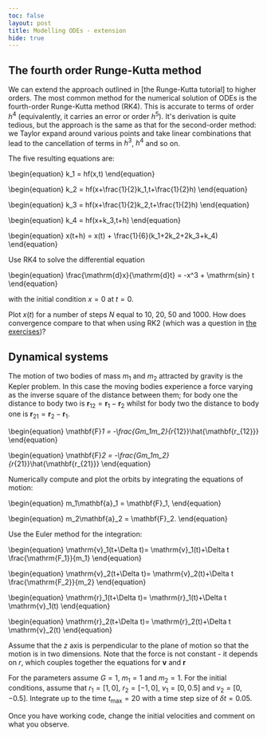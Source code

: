 ```yaml
---
toc: false
layout: post
title: Modelling ODEs - extension
hide: true
---
```


## The fourth order Runge-Kutta method

We can extend the approach outlined in [the Runge-Kutta tutorial] to higher orders. The most common method for the numerical solution of ODEs is the fourth-order Runge-Kutta method (RK4).
This is accurate to terms of order $h^4$ (equivalently, it carries an error or order $h^5$). It's derivation is quite tedious, but the approach is the same as that for the second-order method:
 we Taylor expand around various points and take linear combinations that lead to the cancellation of terms in $h^3$, $h^4$ and so on.
 
 The five resulting equations are:
 
\begin{equation}
k_1 = hf(x,t)
\end{equation}
 
\begin{equation}
k_2 = hf(x+\frac{1}{2}k_1,t+\frac{1}{2}h)
\end{equation}
 
\begin{equation}
k_3 = hf(x+\frac{1}{2}k_2,t+\frac{1}{2}h)
\end{equation}
 
\begin{equation}
k_4 = hf(x+k_3,t+h)
\end{equation}
 
\begin{equation}
x(t+h) = x(t) + \frac{1}{6}(k_1+2k_2+2k_3+k_4)
\end{equation}

Use RK4 to solve the differential equation

\begin{equation}
\frac{\mathrm{d}x}{\mathrm{d}t} = -x^3 + \mathrm{sin} t
\end{equation}

with the initial condition $x=0$ at $t=0$.

Plot $x(t)$ for a number of steps $N$ equal to 10, 20, 50 and 1000. How does convergence compare to that when using RK2 (which was a question in [the exercises](https://nu-cem.github.io/CompPhys/2021/08/02/ODE_exercises))?

## Dynamical systems

The motion of two bodies of mass $m_1$ and $m_2$ attracted by gravity is the Kepler problem. 
In this case the moving bodies experience a force varying as the inverse square of the distance between them;
 for body one the distance to body two is $\mathbf{r}_{12} =  \mathbf{r}_1-\mathbf{r}_2$ whilst for body two the distance to body one is $\mathbf{r}_{21} =  \mathbf{r}_2-\mathbf{r}_1$.

\begin{equation}
\mathbf{F}_1 = -\frac{Gm_1m_2}{r_{12}}\hat{\mathbf{r_{12}}}
\end{equation}

\begin{equation}
\mathbf{F}_2 = -\frac{Gm_1m_2}{r_{21}}\hat{\mathbf{r_{21}}}
\end{equation}

Numerically compute and plot the orbits by integrating the equations of motion:

\begin{equation}
m_1\mathbf{a}_1 = \mathbf{F}_1,
\end{equation}

\begin{equation}
m_2\mathbf{a}_2 = \mathbf{F}_2.
\end{equation}

Use the Euler method for the integration:

\begin{equation}
\mathrm{v}_1(t+\Delta t)= \mathrm{v}_1(t)+\Delta t \frac{\mathrm{F_1}}{m_1}
\end{equation}

\begin{equation}
\mathrm{v}_2(t+\Delta t)= \mathrm{v}_2(t)+\Delta t \frac{\mathrm{F_2}}{m_2}
\end{equation}

\begin{equation}
\mathrm{r}_1(t+\Delta t)= \mathrm{r}_1(t)+\Delta t \mathrm{v}_1(t)
\end{equation}

\begin{equation}
\mathrm{r}_2(t+\Delta t)= \mathrm{r}_2(t)+\Delta t \mathrm{v}_2(t)
\end{equation}

Assume that the $z$ axis is perpendicular to the plane of motion so that the motion is in two dimensions. Note that the force is not constant - it depends on $r$, which couples together the equations for $\mathbf{v}$ and $\mathbf{r}$

For the parameters assume $G=1$, $m_1=1$ and $m_2=1$. For the initial conditions, assume that $r_1 = [1,0]$, $r_2 = [-1,0]$, $v_1 = [0,0.5]$ and $v_2 = [0,-0.5]$. Integrate up to the time $t_\mathrm{max} = 20$ with a time step size of $\delta t = 0.05$.

Once you have working code, change the initial velocities and comment on what you observe.
